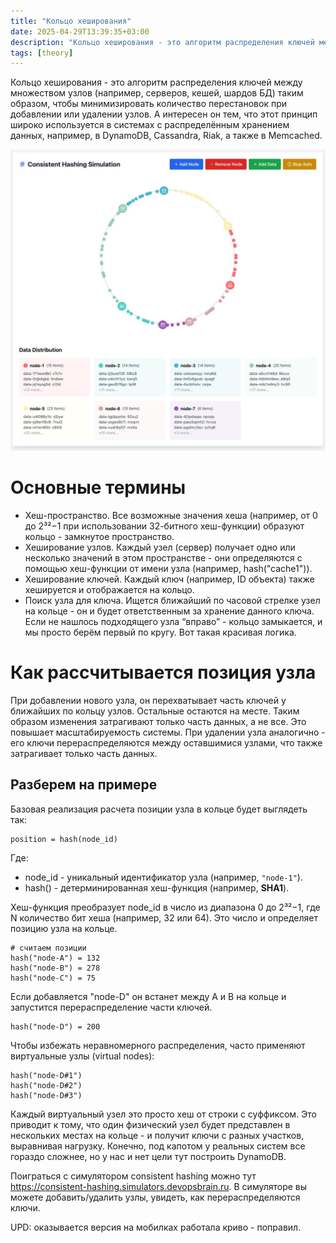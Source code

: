 ```yaml
---
title: "Кольцо хеширования"
date: 2025-04-29T13:39:35+03:00
description: "Кольцо хеширования - это алгоритм распределения ключей между множеством узлов (например, серверов, кешей, шардов БД) таким образом, чтобы минимизировать количество перестановок при добавлении или удалении узлов. А интересен он тем, что этот принцип широко используется в системах с распределённым хранением данных, например, в DynamoDB, Cassandra, Riak, а также в Memcached."
tags: [theory]
---
```


Кольцо хеширования - это алгоритм распределения ключей между множеством узлов (например, серверов, кешей, шардов БД) таким образом, чтобы минимизировать количество перестановок при добавлении или удалении узлов. А интересен он тем, что этот принцип широко используется в системах с распределённым хранением данных, например, в DynamoDB, Cassandra, Riak, а также в Memcached.

![Image alt](images/simulator.jpg)

# Основные термины

- Хеш-пространство. Все возможные значения хеша (например, от 0 до 2³²−1 при использовании 32-битного хеш-функции) образуют кольцо - замкнутое пространство.
- Хеширование узлов. Каждый узел (сервер) получает одно или несколько значений в этом пространстве - они определяются с помощью хеш-функции от имени узла (например, hash("cache1")).
- Хеширование ключей. Каждый ключ (например, ID объекта) также хешируется и отображается на кольцо.
- Поиск узла для ключа. Ищется ближайший по часовой стрелке узел на кольце - он и будет ответственным за хранение данного ключа. Если не нашлось подходящего узла “вправо” - кольцо замыкается, и мы просто берём первый по кругу. Вот такая красивая логика.

# Как рассчитывается позиция узла

При добавлении нового узла, он перехватывает часть ключей у ближайших по кольцу узлов. Остальные остаются на месте. Таким образом изменения затрагивают только часть данных, а не все. Это повышает масштабируемость системы. При удалении узла аналогично - его ключи перераспределяются между оставшимися узлами, что также затрагивает только часть данных.


## Разберем на примере
Базовая реализация расчета позиции узла в кольце будет выглядеть так:

```
position = hash(node_id)
```

Где:
- node_id - уникальный идентификатор узла (например, `"node-1"`).
- hash() - детерминированная хеш-функция (например, **SHA1**).

Хеш-функция преобразует node_id в число из диапазона 0 до 2³²−1, где N  количество бит хеша (например, 32 или 64). Это число и определяет позицию узла на кольце.

```
# считаем позиции
hash("node-A") = 132
hash("node-B") = 278
hash("node-C") = 75
```

Если добавляется "node-D" он встанет между A и B на кольце и запустится перераспределение части ключей.

```
hash("node-D") = 200
```

Чтобы избежать неравномерного распределения, часто применяют виртуальные узлы (virtual nodes):

```
hash("node-D#1")
hash("node-D#2")
hash("node-D#3")
```

Каждый виртуальный узел это просто хеш от строки с суффиксом. Это приводит к тому, что один физический узел будет представлен в нескольких местах на кольце - и получит ключи с разных участков, выравнивая нагрузку. Конечно, под капотом у реальных систем все гораздо сложнее, но у нас и нет цели тут построить DynamoDB. 

Поиграться с симулятором consistent hashing можно тут https://consistent-hashing.simulators.devopsbrain.ru. В симуляторе вы можете добавить/удалить узлы, увидеть, как перераспределяются ключи. 

UPD: оказывается версия на мобилках работала криво - поправил.


